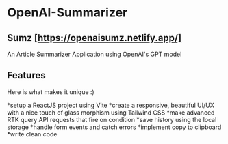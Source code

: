 # OpenAI-Summarizer
## Sumz [https://openaisumz.netlify.app/]
An Article Summarizer Application using OpenAI's GPT model
## Features
Here is what makes it unique :)

*setup a ReactJS project using Vite
*create a responsive, beautiful UI/UX with a nice touch of glass morphism using Tailwind CSS
*make advanced RTK query API requests that fire on condition
*save history using the local storage
*handle form events and catch errors
*implement copy to clipboard
*write clean code
